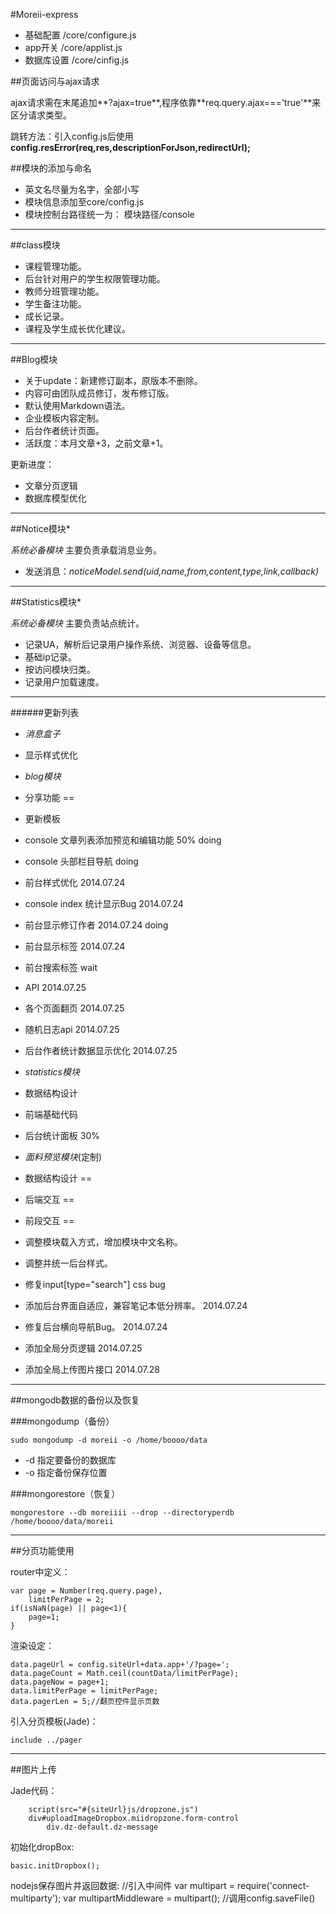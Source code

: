 #Moreii-express

 - 基础配置      /core/configure.js
 - app开关     /core/applist.js
 - 数据库设置     /core/cinfig.js

##页面访问与ajax请求

ajax请求需在末尾追加**?ajax=true**,程序依靠**req.query.ajax==='true'**来区分请求类型。

跳转方法：引入config.js后使用**config.resError(req,res,descriptionForJson,redirectUrl);**

##模块的添加与命名

 - 英文名尽量为名字，全部小写
 - 模块信息添加至core/config.js
 - 模块控制台路径统一为： 模块路径/console

------

##class模块

 - 课程管理功能。
 - 后台针对用户的学生权限管理功能。
 - 教师分班管理功能。
 - 学生备注功能。
 - 成长记录。
 - 课程及学生成长优化建议。

------

##Blog模块

 - 关于update：新建修订副本，原版本不删除。
 - 内容可由团队成员修订，发布修订版。
 - 默认使用Markdown语法。
 - 企业模板内容定制。
 - 后台作者统计页面。
  - 活跃度：本月文章+3，之前文章+1。

 更新进度：

 - 文章分页逻辑
 - 数据库模型优化

------

##Notice模块*

*系统必备模块* 主要负责承载消息业务。

 - 发送消息：*noticeModel.send(uid,name,from,content,type,link,callback)*

------

##Statistics模块*

*系统必备模块* 主要负责站点统计。

 - 记录UA，解析后记录用户操作系统、浏览器、设备等信息。
 - 基础ip记录。
 - 按访问模块归类。
 - 记录用户加载速度。

------
######更新列表

 - *消息盒子*
  - 显示样式优化
 - *blog模块*
  - 分享功能 ==
  - 更新模板
  - console 文章列表添加预览和编辑功能 50% doing
  - console 头部栏目导航 doing
  - 前台样式优化 2014.07.24
  - console index 统计显示Bug 2014.07.24
  - 前台显示修订作者 2014.07.24 doing
  - 前台显示标签 2014.07.24
  - 前台搜索标签 wait
   - API 2014.07.25
  - 各个页面翻页 2014.07.25
  - 随机日志api 2014.07.25
  - 后台作者统计数据显示优化 2014.07.25

 - *statistics模块*
  - 数据结构设计
  - 前端基础代码
  - 后台统计面板 30%
 - *面料预览模块*(定制)
  - 数据结构设计 ==
  - 后端交互 ==
  - 前段交互 ==
 - 调整模块载入方式，增加模块中文名称。
 - 调整并统一后台样式。
 - 修复input[type="search"] css bug
 - 添加后台界面自适应，兼容笔记本低分辨率。 2014.07.24
 - 修复后台横向导航Bug。 2014.07.24
 - 添加全局分页逻辑 2014.07.25
 - 添加全局上传图片接口 2014.07.28

------

##mongodb数据的备份以及恢复

###mongodump（备份）

`sudo mongodump -d moreii -o /home/boooo/data`

 - \-d 指定要备份的数据库
 - \-o 指定备份保存位置

###mongorestore（恢复）

`mongorestore --db moreiiii --drop --directoryperdb /home/boooo/data/moreii`

------

##分页功能使用

router中定义：

    var page = Number(req.query.page),
        limitPerPage = 2;
    if(isNaN(page) || page<1){
        page=1;
    }

渲染设定：

    data.pageUrl = config.siteUrl+data.app+'/?page=';
    data.pageCount = Math.ceil(countData/limitPerPage);
    data.pageNow = page+1;
    data.limitPerPage = limitPerPage;
    data.pagerLen = 5;//翻页控件显示页数

引入分页模板(Jade)：

    include ../pager

------

##图片上传

Jade代码：

        script(src="#{siteUrl}js/dropzone.js")
        div#uploadImageDropbox.miidropzone.form-control
            div.dz-default.dz-message

初始化dropBox:

    basic.initDropbox();

nodejs保存图片并返回数据:
    //引入中间件
    var multipart = require('connect-multiparty');
    var multipartMiddleware = multipart();
    //调用config.saveFile()
